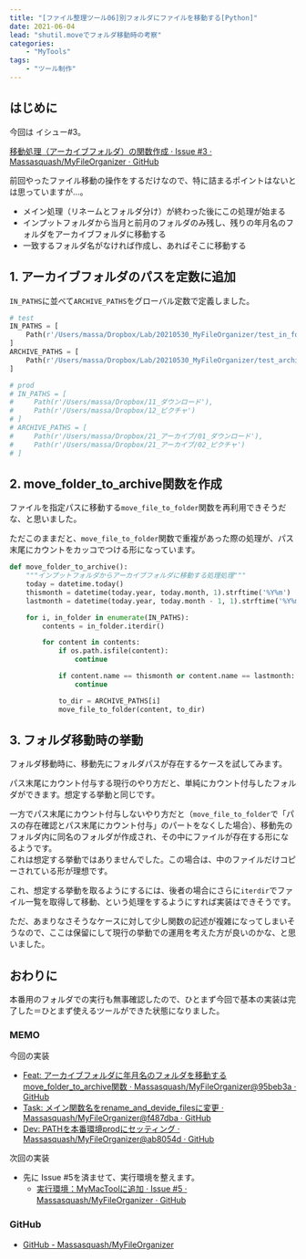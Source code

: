 ```yaml
---
title: "[ファイル整理ツール06]別フォルダにファイルを移動する[Python]"
date: 2021-06-04
lead: "shutil.moveでフォルダ移動時の考察"
categories: 
    - "MyTools"
tags: 
    - "ツール制作"
---
```


## はじめに
今回は イシュー#3。

[移動処理（アーカイブフォルダ）の関数作成 · Issue #3 · Massasquash/MyFileOrganizer · GitHub](https://github.com/Massasquash/MyFileOrganizer/issues/3)

前回やったファイル移動の操作をするだけなので、特に詰まるポイントはないとは思っていますが…。

- メイン処理（リネームとフォルダ分け）が終わった後にこの処理が始まる
- インプットフォルダから当月と前月のフォルダのみ残し、残りの年月名のフォルダをアーカイブフォルダに移動する
- 一致するフォルダ名がなければ作成し、あればそこに移動する

## 1. アーカイブフォルダのパスを定数に追加
`IN_PATHS`に並べて`ARCHIVE_PATHS`をグローバル定数で定義しました。  

```python
# test
IN_PATHS = [
    Path(r'/Users/massa/Dropbox/Lab/20210530_MyFileOrganizer/test_in_folder')
]
ARCHIVE_PATHS = [
    Path(r'/Users/massa/Dropbox/Lab/20210530_MyFileOrganizer/test_archive_folder')
]

# prod
# IN_PATHS = [
#     Path(r'/Users/massa/Dropbox/11_ダウンロード'),
#     Path(r'/Users/massa/Dropbox/12_ピクチャ')
# ]
# ARCHIVE_PATHS = [
#     Path(r'/Users/massa/Dropbox/21_アーカイブ/01_ダウンロード'),
#     Path(r'/Users/massa/Dropbox/21_アーカイブ/02_ピクチャ')
# ]
```

## 2. move_folder_to_archive関数を作成
ファイルを指定パスに移動する`move_file_to_folder`関数を再利用できそうだな、と思いました。

ただこのままだと、`move_file_to_folder`関数で重複があった際の処理が、パス末尾にカウントをカッコでつける形になっています。

```python
def move_folder_to_archive():
    """インプットフォルダからアーカイブフォルダに移動する処理処理"""
    today = datetime.today()
    thismonth = datetime(today.year, today.month, 1).strftime('%Y%m')
    lastmonth = datetime(today.year, today.month - 1, 1).strftime('%Y%m')

    for i, in_folder in enumerate(IN_PATHS):
        contents = in_folder.iterdir()

        for content in contents:
            if os.path.isfile(content):
                continue

            if content.name == thismonth or content.name == lastmonth:
                continue

            to_dir = ARCHIVE_PATHS[i]
            move_file_to_folder(content, to_dir)
```

## 3. フォルダ移動時の挙動
フォルダ移動時に、移動先にフォルダパスが存在するケースを試してみます。

パス末尾にカウント付与する現行のやり方だと、単純にカウント付与したフォルダができます。想定する挙動と同じです。

一方でパス末尾にカウント付与しないやり方だと（`move_file_to_folder`で「パスの存在確認とパス末尾にカウント付与」のパートをなくした場合）、移動先のフォルダ内に同名のフォルダが作成され、その中にファイルが存在する形になるようです。  
これは想定する挙動ではありませんでした。この場合は、中のファイルだけコピーされている形が理想です。

これ、想定する挙動を取るようにするには、後者の場合にさらに`iterdir`でファイル一覧を取得して移動、という処理をするようにすれば実装はできそうです。

ただ、あまりなさそうなケースに対して少し関数の記述が複雑になってしまいそうなので、ここは保留にして現行の挙動での運用を考えた方が良いのかな、と思いました。


## おわりに
本番用のフォルダでの実行も無事確認したので、ひとまず今回で基本の実装は完了した＝ひとまず使えるツールができた状態になりました。  


### MEMO
今回の実装  
- [Feat: アーカイブフォルダに年月名のフォルダを移動するmove_folder_to_archive関数 · Massasquash/MyFileOrganizer@95beb3a · GitHub](https://github.com/Massasquash/MyFileOrganizer/commit/95beb3ac4fdfb582dbfaa6c8a409cd514b793711)
- [Task: メイン関数名をrename_and_devide_filesに変更 · Massasquash/MyFileOrganizer@f487dba · GitHub](https://github.com/Massasquash/MyFileOrganizer/commit/f487dba0a2ee6d5325b1220e8237436398136017)
- [Dev: PATHを本番環境prodにセッティング · Massasquash/MyFileOrganizer@ab8054d · GitHub](https://github.com/Massasquash/MyFileOrganizer/commit/ab8054d294c948e84b0e33c9e2ba8479e26e9595)

次回の実装
- 先に Issue #5を済ませて、実行環境を整えます。  
  - [実行環境：MyMacToolに追加 · Issue #5 · Massasquash/MyFileOrganizer · GitHub](https://github.com/Massasquash/MyFileOrganizer/issues/5)
　
### GitHub
- [GitHub - Massasquash/MyFileOrganizer](https://github.com/Massasquash/MyFileOrganizer)
